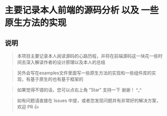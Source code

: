 # 主要记录本人前端的源码分析 以及 一些原生方法的实现

## 说明

>  本项目主要记录本人阅读源码的心路历程，并将在前端源码这一块花一些时间去深入解读作者的设计原理以及本人的总结

>  另外会写在examples文件里面写一些原生方法的实现和一些组件库的实现，有基于原生的也有基于框架的

>  如果觉得不错的话，您可以点右上角 "Star" 支持一下 谢谢！ ^_^

>  如有问题请直接在 Issues 中提，或者您发现问题并有非常好的解决方案，欢迎 PR 👍